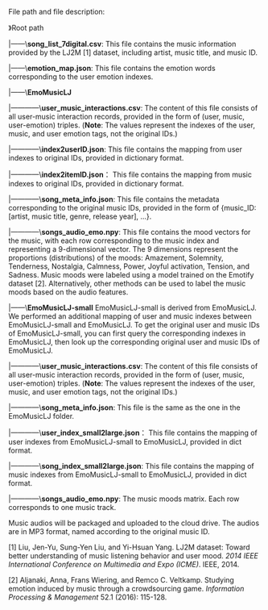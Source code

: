 
File path and file description:

》Root path

|——\\**song_list_7digital.csv**:  This file contains the music information provided by the LJ2M [1] dataset, including artist, music title, and music ID.

|——\\**emotion_map.json**:  This file contains the emotion words corresponding to the user emotion indexes.

|——\\**EmoMusicLJ**

|————\\**user_music_interactions.csv**: The content of this file consists of all user-music interaction records, provided in the form of (user, music, user-emotion) triples. (**Note**: The values represent the indexes of the user, music, and user emotion tags, not the original IDs.)

|————\\**index2userID.json**: This file contains the mapping from user indexes to original IDs, provided in dictionary format.

|————\\**index2itemID.json**： This file contains the mapping from music indexes to original IDs, provided in dictionary format.

|————\\**song_meta_info.json**:  This file contains the metadata corresponding to the original music IDs, provided in the form of {music_ID: [artist, music title, genre, release year], ...}.

|————\\**songs_audio_emo.npy**: This file contains the mood vectors for the music, with each row corresponding to the music index and representing a 9-dimensional vector. The 9 dimensions represent the proportions (distributions) of the moods: Amazement, Solemnity, Tenderness, Nostalgia, Calmness, Power, Joyful activation, Tension, and Sadness.     Music moods were labeled using a model trained on the Emotify dataset [2]. Alternatively, other methods can be used to label the music moods based on the audio features.

|——\\**EmoMusicLJ-small**
EmoMusicLJ-small is derived from EmoMusicLJ. We performed an additional mapping of user and music indexes between EmoMusicLJ-small and EmoMusicLJ. To get the original user and music IDs of EmoMusicLJ-small, you can first query the corresponding indexes in EmoMusicLJ, then look up the corresponding original user and music IDs of EmoMusicLJ.

|————\\**user_music_interactions.csv**: The content of this file consists of all user-music interaction records, provided in the form of (user, music, user-emotion) triples. (**Note**: The values represent the indexes of the user, music, and user emotion tags, not the original IDs.)

|————\\**song_meta_info.json**: This file is the same as the one in the EmoMusicLJ folder.

|————\\**user_index_small2large.json**： This file contains the mapping of user indexes from EmoMusicLJ-small to EmoMusicLJ, provided in dict format.

|————\\**song_index_small2large.json**: This file contains the mapping of  music indexes from EmoMusicLJ-small to EmoMusicLJ, provided in dict format.

|————\\**songs_audio_emo.npy**: The music moods matrix. Each row corresponds to one music track.

Music audios will be packaged and uploaded to the cloud drive. The audios are in MP3 format, named according to the original music ID.

[1] Liu, Jen-Yu, Sung-Yen Liu, and Yi-Hsuan Yang. LJ2M dataset: Toward better understanding of music listening behavior and user mood. *2014 IEEE International Conference on Multimedia and Expo (ICME)*. IEEE, 2014.

[2] Aljanaki, Anna, Frans Wiering, and Remco C. Veltkamp. Studying emotion induced by music through a crowdsourcing game. *Information Processing & Management* 52.1 (2016): 115-128.
